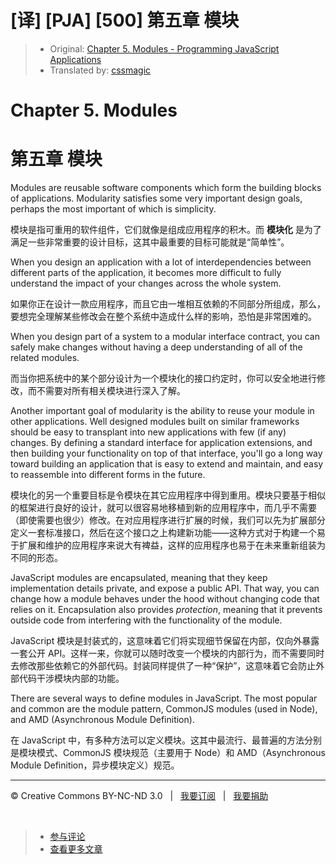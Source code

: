 # [译] [PJA] [500] 第五章 模块

> * Original: [Chapter 5. Modules - Programming JavaScript Applications](http://chimera.labs.oreilly.com/books/1234000000262/ch05.html)
> * Translated by: [cssmagic](https://github.com/cssmagic)

# Chapter 5. Modules

# 第五章 模块

Modules are reusable software components which form the building blocks of applications. Modularity satisfies some very important design goals, perhaps the most important of which is simplicity.

模块是指可重用的软件组件，它们就像是组成应用程序的积木。而 **模块化** 是为了满足一些非常重要的设计目标，这其中最重要的目标可能就是“简单性”。

When you design an application with a lot of interdependencies between different parts of the application, it becomes more difficult to fully understand the impact of your changes across the whole system.

如果你正在设计一款应用程序，而且它由一堆相互依赖的不同部分所组成，那么，要想完全理解某些修改会在整个系统中造成什么样的影响，恐怕是非常困难的。

When you design part of a system to a modular interface contract, you can safely make changes without having a deep understanding of all of the related modules.

而当你把系统中的某个部分设计为一个模块化的接口约定时，你可以安全地进行修改，而不需要对所有相关模块进行深入了解。

Another important goal of modularity is the ability to reuse your module in other applications. Well designed modules built on similar frameworks should be easy to transplant into new applications with few (if any) changes. By defining a standard interface for application extensions, and then building your functionality on top of that interface, you'll go a long way toward building an application that is easy to extend and maintain, and easy to reassemble into different forms in the future.

模块化的另一个重要目标是令模块在其它应用程序中得到重用。模块只要基于相似的框架进行良好的设计，就可以很容易地移植到新的应用程序中，而几乎不需要（即使需要也很少）修改。在对应用程序进行扩展的时候，我们可以先为扩展部分定义一套标准接口，然后在这个接口之上构建新功能——这种方式对于构建一个易于扩展和维护的应用程序来说大有裨益，这样的应用程序也易于在未来重新组装为不同的形态。

JavaScript modules are encapsulated, meaning that they keep implementation details private, and expose a public API. That way, you can change how a module behaves under the hood without changing code that relies on it. Encapsulation also provides _protection_, meaning that it prevents outside code from interfering with the functionality of the module.

JavaScript 模块是封装式的，这意味着它们将实现细节保留在内部，仅向外暴露一套公开 API。这样一来，你就可以随时改变一个模块的内部行为，而不需要同时去修改那些依赖它的外部代码。封装同样提供了一种“保护”，这意味着它会防止外部代码干涉模块内部的功能。

There are several ways to define modules in JavaScript. The most popular and common are the module pattern, CommonJS modules (used in Node), and AMD (Asynchronous Module Definition).

在 JavaScript 中，有多种方法可以定义模块。这其中最流行、最普遍的方法分别是模块模式、CommonJS 模块规范（主要用于 Node）和 AMD（Asynchronous Module Definition，异步模块定义）规范。

***

&copy; Creative Commons BY-NC-ND 3.0 &nbsp; | &nbsp; [我要订阅](http://www.cssmagic.net/blog/subscribe) &nbsp; | &nbsp; [我要捐助](http://www.cssmagic.net/blog/donate)

&nbsp;
> * [参与评论](https://github.com/cssmagic/blog/issues/30)
> * [查看更多文章](https://github.com/cssmagic/blog/issues?state=open)
